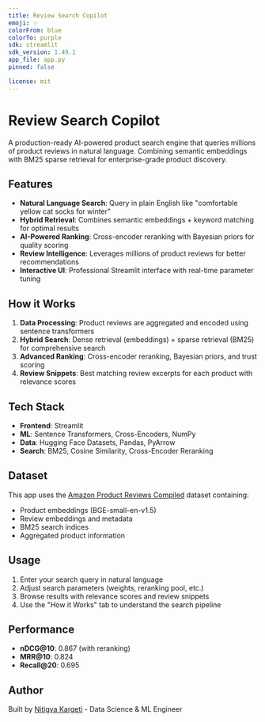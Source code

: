 ```yaml
---
title: Review Search Copilot
emoji: ✨
colorFrom: blue
colorTo: purple
sdk: streamlit
sdk_version: 1.49.1
app_file: app.py
pinned: false

license: mit
---
```


# Review Search Copilot

A production-ready AI-powered product search engine that queries millions of product reviews in natural language. Combining semantic embeddings with BM25 sparse retrieval for enterprise-grade product discovery.

## Features

- **Natural Language Search**: Query in plain English like "comfortable yellow cat socks for winter"
- **Hybrid Retrieval**: Combines semantic embeddings + keyword matching for optimal results
- **AI-Powered Ranking**: Cross-encoder reranking with Bayesian priors for quality scoring
- **Review Intelligence**: Leverages millions of product reviews for better recommendations
- **Interactive UI**: Professional Streamlit interface with real-time parameter tuning

## How it Works

1. **Data Processing**: Product reviews are aggregated and encoded using sentence transformers
2. **Hybrid Search**: Dense retrieval (embeddings) + sparse retrieval (BM25) for comprehensive search
3. **Advanced Ranking**: Cross-encoder reranking, Bayesian priors, and trust scoring
4. **Review Snippets**: Best matching review excerpts for each product with relevance scores

## Tech Stack

- **Frontend**: Streamlit
- **ML**: Sentence Transformers, Cross-Encoders, NumPy
- **Data**: Hugging Face Datasets, Pandas, PyArrow
- **Search**: BM25, Cosine Similarity, Cross-Encoder Reranking

## Dataset

This app uses the [Amazon Product Reviews Compiled](https://huggingface.co/datasets/ntropy86/AmazonReviewsCompiled) dataset containing:
- Product embeddings (BGE-small-en-v1.5)
- Review embeddings and metadata
- BM25 search indices
- Aggregated product information

## Usage

1. Enter your search query in natural language
2. Adjust search parameters (weights, reranking pool, etc.)
3. Browse results with relevance scores and review snippets
4. Use the "How it Works" tab to understand the search pipeline

## Performance

- **nDCG@10**: 0.867 (with reranking)
- **MRR@10**: 0.824
- **Recall@20**: 0.695

## Author

Built by [Nitigya Kargeti](https://github.com/ntropy86) - Data Science & ML Engineer